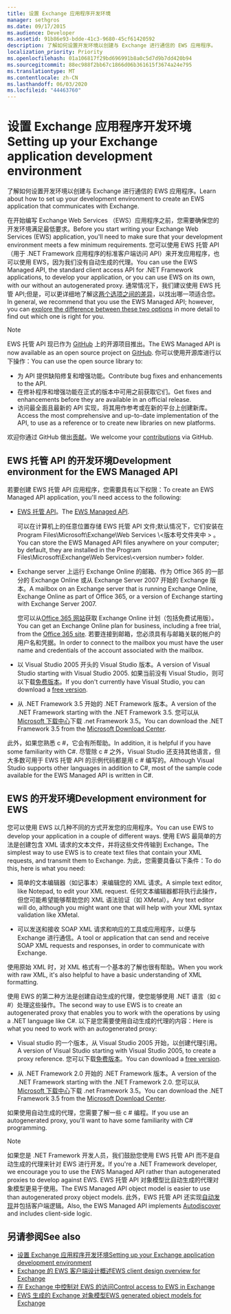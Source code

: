 ```yaml
---
title: 设置 Exchange 应用程序开发环境
manager: sethgros
ms.date: 09/17/2015
ms.audience: Developer
ms.assetid: 91b86e93-bdde-41c3-9680-45cf61420592
description: 了解如何设置开发环境以创建与 Exchange 进行通信的 EWS 应用程序。
localization_priority: Priority
ms.openlocfilehash: 01a106817f29bd696991b8a0c5d7d9b7dd420b94
ms.sourcegitcommit: 88ec988f2bb67c1866d06b361615f3674a24e795
ms.translationtype: MT
ms.contentlocale: zh-CN
ms.lasthandoff: 06/03/2020
ms.locfileid: "44463760"
---
```

# <a name="setting-up-your-exchange-application-development-environment"></a><span data-ttu-id="60199-103">设置 Exchange 应用程序开发环境</span><span class="sxs-lookup"><span data-stu-id="60199-103">Setting up your Exchange application development environment</span></span>

<span data-ttu-id="60199-104">了解如何设置开发环境以创建与 Exchange 进行通信的 EWS 应用程序。</span><span class="sxs-lookup"><span data-stu-id="60199-104">Learn about how to set up your development environment to create an EWS application that communicates with Exchange.</span></span>
  
<span data-ttu-id="60199-105">在开始编写 Exchange Web Services （EWS）应用程序之前，您需要确保您的开发环境满足最低要求。</span><span class="sxs-lookup"><span data-stu-id="60199-105">Before you start writing your Exchange Web Services (EWS) application, you'll need to make sure that your development environment meets a few minimum requirements.</span></span> <span data-ttu-id="60199-106">您可以使用 EWS 托管 API （用于 .NET Framework 应用程序的标准客户端访问 API）来开发应用程序，也可以使用 EWS，因为我们没有自动生成的代理。</span><span class="sxs-lookup"><span data-stu-id="60199-106">You can use the EWS Managed API, the standard client access API for .NET Framework applications, to develop your application, or you can use EWS on its own, with our without an autogenerated proxy.</span></span> <span data-ttu-id="60199-107">通常情况下，我们建议使用 EWS 托管 API;但是，可以更详细地了解这[两个选项之间的差异](ews-client-design-overview-for-exchange.md)，以找出哪一项适合您。</span><span class="sxs-lookup"><span data-stu-id="60199-107">In general, we recommend that you use the EWS Managed API; however, you can [explore the difference between these two options](ews-client-design-overview-for-exchange.md) in more detail to find out which one is right for you.</span></span> 
  
> [!NOTE]
> <span data-ttu-id="60199-108">EWS 托管 API 现已作为 [GitHub](https://github.com/officedev/ews-managed-api) 上的开源项目推出。</span><span class="sxs-lookup"><span data-stu-id="60199-108">The EWS Managed API is now available as an open source project on [GitHub](https://github.com/officedev/ews-managed-api).</span></span> <span data-ttu-id="60199-109">你可以使用开源库进行以下操作：</span><span class="sxs-lookup"><span data-stu-id="60199-109">You can use the open source library to:</span></span> 
> - <span data-ttu-id="60199-110">为 API 提供缺陷修复和增强功能。</span><span class="sxs-lookup"><span data-stu-id="60199-110">Contribute bug fixes and enhancements to the API.</span></span> 
> - <span data-ttu-id="60199-111">在修补程序和增强功能在正式的版本中可用之前获取它们。</span><span class="sxs-lookup"><span data-stu-id="60199-111">Get fixes and enhancements before they are available in an official release.</span></span> 
> - <span data-ttu-id="60199-112">访问最全面且最新的 API 实现，将其用作参考或在新的平台上创建新库。</span><span class="sxs-lookup"><span data-stu-id="60199-112">Access the most comprehensive and up-to-date implementation of the API, to use as a reference or to create new libraries on new platforms.</span></span>
> 
>  <span data-ttu-id="60199-113">欢迎你通过 GitHub 做出[贡献](https://github.com/OfficeDev/ews-managed-api/blob/master/CONTRIBUTING.md)。</span><span class="sxs-lookup"><span data-stu-id="60199-113">We welcome your [contributions](https://github.com/OfficeDev/ews-managed-api/blob/master/CONTRIBUTING.md) via GitHub.</span></span> 
  
## <a name="development-environment-for-the-ews-managed-api"></a><span data-ttu-id="60199-114">EWS 托管 API 的开发环境</span><span class="sxs-lookup"><span data-stu-id="60199-114">Development environment for the EWS Managed API</span></span>
<span data-ttu-id="60199-115"><a name="bk_EWSMA"> </a></span><span class="sxs-lookup"><span data-stu-id="60199-115"><a name="bk_EWSMA"> </a></span></span>

<span data-ttu-id="60199-116">若要创建 EWS 托管 API 应用程序，您需要具有以下权限：</span><span class="sxs-lookup"><span data-stu-id="60199-116">To create an EWS Managed API application, you'll need access to the following:</span></span>
  
- <span data-ttu-id="60199-117">[EWS 托管 API](https://aka.ms/ews-managed-api-readme)。</span><span class="sxs-lookup"><span data-stu-id="60199-117">The [EWS Managed API](https://aka.ms/ews-managed-api-readme).</span></span> 
    
    <span data-ttu-id="60199-118">可以在计算机上的任意位置存储 EWS 托管 API 文件;默认情况下，它们安装在 Program Files\Microsoft\Exchange\Web Services \\<版本号文件夹中 \> 。</span><span class="sxs-lookup"><span data-stu-id="60199-118">You can store the EWS Managed API files anywhere on your computer; by default, they are installed in the Program Files\Microsoft\Exchange\Web Services\\<version number\> folder.</span></span>
    
- <span data-ttu-id="60199-119">Exchange server 上运行 Exchange Online 的邮箱、作为 Office 365 的一部分的 Exchange Online 或从 Exchange Server 2007 开始的 Exchange 版本。</span><span class="sxs-lookup"><span data-stu-id="60199-119">A mailbox on an Exchange server that is running Exchange Online, Exchange Online as part of Office 365, or a version of Exchange starting with Exchange Server 2007.</span></span> 
    
    <span data-ttu-id="60199-120">您可以从[Office 365 网站](https://office.microsoft.com/business/compare-office-365-for-business-plans-FX102918419.aspx#fbid=1tsGNIE7e3a)获取 Exchange Online 计划（包括免费试用版）。</span><span class="sxs-lookup"><span data-stu-id="60199-120">You can get an Exchange Online plan for business, including a free trial, from the [Office 365 site](https://office.microsoft.com/business/compare-office-365-for-business-plans-FX102918419.aspx#fbid=1tsGNIE7e3a).</span></span> <span data-ttu-id="60199-121">若要连接到邮箱，您必须具有与邮箱关联的帐户的用户名和凭据。</span><span class="sxs-lookup"><span data-stu-id="60199-121">In order to connect to the mailbox you must have the user name and credentials of the account associated with the mailbox.</span></span>

    
- <span data-ttu-id="60199-122">以 Visual Studio 2005 开头的 Visual Studio 版本。</span><span class="sxs-lookup"><span data-stu-id="60199-122">A version of Visual Studio starting with Visual Studio 2005.</span></span> <span data-ttu-id="60199-123">如果当前没有 Visual Studio，则可以下载[免费版本](https://visualstudio.microsoft.com/)。</span><span class="sxs-lookup"><span data-stu-id="60199-123">If you don't currently have Visual Studio, you can download a [free version](https://visualstudio.microsoft.com/).</span></span>
    
- <span data-ttu-id="60199-124">从 .NET Framework 3.5 开始的 .NET Framework 版本。</span><span class="sxs-lookup"><span data-stu-id="60199-124">A version of the .NET Framework starting with the .NET Framework 3.5.</span></span> <span data-ttu-id="60199-125">您可以从[Microsoft 下载中心](https://go.microsoft.com/fwlink/?LinkId=191777)下载 .net Framework 3.5。</span><span class="sxs-lookup"><span data-stu-id="60199-125">You can download the .NET Framework 3.5 from the [Microsoft Download Center](https://go.microsoft.com/fwlink/?LinkId=191777).</span></span>
    
<span data-ttu-id="60199-126">此外，如果您熟悉 c #，它会有所帮助。</span><span class="sxs-lookup"><span data-stu-id="60199-126">In addition, it is helpful if you have some familiarity with C#.</span></span> <span data-ttu-id="60199-127">尽管除 c # 之外，Visual Studio 还支持其他语言，但大多数可用于 EWS 托管 API 的示例代码都是用 c # 编写的。</span><span class="sxs-lookup"><span data-stu-id="60199-127">Although Visual Studio supports other languages in addition to C#, most of the sample code available for the EWS Managed API is written in C#.</span></span>
  
## <a name="development-environment-for-ews"></a><span data-ttu-id="60199-128">EWS 的开发环境</span><span class="sxs-lookup"><span data-stu-id="60199-128">Development environment for EWS</span></span>
<span data-ttu-id="60199-129"><a name="bk_EWS"> </a></span><span class="sxs-lookup"><span data-stu-id="60199-129"><a name="bk_EWS"> </a></span></span>

<span data-ttu-id="60199-130">您可以使用 EWS 以几种不同的方式开发您的应用程序。</span><span class="sxs-lookup"><span data-stu-id="60199-130">You can use EWS to develop your application in a couple of different ways.</span></span> <span data-ttu-id="60199-131">使用 EWS 最简单的方法是创建包含 XML 请求的文本文件，并将这些文件传输到 Exchange。</span><span class="sxs-lookup"><span data-stu-id="60199-131">The simplest way to use EWS is to create text files that contain your XML requests, and transmit them to Exchange.</span></span> <span data-ttu-id="60199-132">为此，您需要具备以下条件：</span><span class="sxs-lookup"><span data-stu-id="60199-132">To do this, here is what you need:</span></span> 
  
- <span data-ttu-id="60199-133">简单的文本编辑器（如记事本）来编辑您的 XML 请求。</span><span class="sxs-lookup"><span data-stu-id="60199-133">A simple text editor, like Notepad, to edit your XML request.</span></span> <span data-ttu-id="60199-134">任何文本编辑器都将执行此操作，但您可能希望能够帮助您的 XML 语法验证（如 XMetal）。</span><span class="sxs-lookup"><span data-stu-id="60199-134">Any text editor will do, although you might want one that will help with your XML syntax validation like XMetal.</span></span>
    
- <span data-ttu-id="60199-135">可以发送和接收 SOAP XML 请求和响应的工具或应用程序，以便与 Exchange 进行通信。</span><span class="sxs-lookup"><span data-stu-id="60199-135">A tool or application that can send and receive SOAP XML requests and responses, in order to communicate with Exchange.</span></span>
    
<span data-ttu-id="60199-136">使用原始 XML 时，对 XML 格式有一个基本的了解也很有帮助。</span><span class="sxs-lookup"><span data-stu-id="60199-136">When you work with raw XML, it's also helpful to have a basic understanding of XML formatting.</span></span>
  
<span data-ttu-id="60199-137">使用 EWS 的第二种方法是创建自动生成的代理，使您能够使用 .NET 语言（如 c #）处理这些操作。</span><span class="sxs-lookup"><span data-stu-id="60199-137">The second way to use EWS is to create an autogenerated proxy that enables you to work with the operations by using a .NET language like C#.</span></span> <span data-ttu-id="60199-138">以下是您需要使用自动生成的代理的内容：</span><span class="sxs-lookup"><span data-stu-id="60199-138">Here is what you need to work with an autogenerated proxy:</span></span>
  
- <span data-ttu-id="60199-139">Visual studio 的一个版本，从 Visual Studio 2005 开始，以创建代理引用。</span><span class="sxs-lookup"><span data-stu-id="60199-139">A version of Visual Studio starting with Visual Studio 2005, to create a proxy reference.</span></span> <span data-ttu-id="60199-140">您可以下载[免费版本](https://visualstudio.microsoft.com/)。</span><span class="sxs-lookup"><span data-stu-id="60199-140">You can download a [free version](https://visualstudio.microsoft.com/).</span></span>
    
- <span data-ttu-id="60199-141">从 .NET Framework 2.0 开始的 .NET Framework 版本。</span><span class="sxs-lookup"><span data-stu-id="60199-141">A version of the .NET Framework starting with the .NET Framework 2.0.</span></span> <span data-ttu-id="60199-142">您可以从[Microsoft 下载中心](https://go.microsoft.com/fwlink/?LinkId=191777)下载 .net Framework 3.5。</span><span class="sxs-lookup"><span data-stu-id="60199-142">You can download the .NET Framework 3.5 from the [Microsoft Download Center](https://go.microsoft.com/fwlink/?LinkId=191777).</span></span>
    
<span data-ttu-id="60199-143">如果使用自动生成的代理，您需要了解一些 c # 编程。</span><span class="sxs-lookup"><span data-stu-id="60199-143">If you use an autogenerated proxy, you'll want to have some familiarity with C# programming.</span></span>
  
> [!NOTE]
> <span data-ttu-id="60199-144">如果您是 .NET Framework 开发人员，我们鼓励您使用 EWS 托管 API 而不是自动生成的代理来针对 EWS 进行开发。</span><span class="sxs-lookup"><span data-stu-id="60199-144">If you're a .NET Framework developer, we encourage you to use the EWS Managed API rather than autogenerated proxies to develop against EWS.</span></span> <span data-ttu-id="60199-145">EWS 托管 API 对象模型比自动生成的代理对象模型更易于使用。</span><span class="sxs-lookup"><span data-stu-id="60199-145">The EWS Managed API object model is easier to use than autogenerated proxy object models.</span></span> <span data-ttu-id="60199-146">此外，EWS 托管 API 还实现[自动发现](autodiscover-for-exchange.md)并包括客户端逻辑。</span><span class="sxs-lookup"><span data-stu-id="60199-146">Also, the EWS Managed API implements [Autodiscover](autodiscover-for-exchange.md) and includes client-side logic.</span></span> 
  
## <a name="see-also"></a><span data-ttu-id="60199-147">另请参阅</span><span class="sxs-lookup"><span data-stu-id="60199-147">See also</span></span>

- [<span data-ttu-id="60199-148">设置 Exchange 应用程序开发环境</span><span class="sxs-lookup"><span data-stu-id="60199-148">Setting up your Exchange application development environment</span></span>](setting-up-your-exchange-application-development-environment.md)   
- [<span data-ttu-id="60199-149">Exchange 的 EWS 客户端设计概述</span><span class="sxs-lookup"><span data-stu-id="60199-149">EWS client design overview for Exchange</span></span>](ews-client-design-overview-for-exchange.md)  
- [<span data-ttu-id="60199-150">在 Exchange 中控制对 EWS 的访问</span><span class="sxs-lookup"><span data-stu-id="60199-150">Control access to EWS in Exchange</span></span>](how-to-control-access-to-ews-in-exchange.md)  
- [<span data-ttu-id="60199-151">EWS 生成的 Exchange 对象模型</span><span class="sxs-lookup"><span data-stu-id="60199-151">EWS generated object models for Exchange</span></span>](https://msdn.microsoft.com/library/jj190899)
    